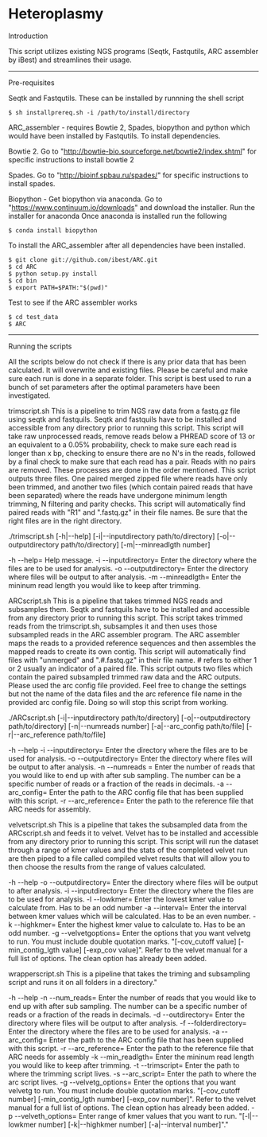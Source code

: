 # Heteroplasmy

Introduction

This script utilizes existing NGS programs (Seqtk, Fastqutils, ARC assembler by iBest) and streamlines their usage.

--------------------

Pre-requisites

Seqtk and Fastqutils. These can be installed by runnning the shell script 

	$ sh installprereq.sh -i /path/to/install/directory


ARC_assembler - requires Bowtie 2, Spades, biopython and python which would have been installed by Fastqutils.
To install dependencies.

Bowtie 2.
Go to "http://bowtie-bio.sourceforge.net/bowtie2/index.shtml" for specific instructions to install bowtie 2

Spades.
Go to "http://bioinf.spbau.ru/spades/" for specific instructions to install spades.

Biopython - Get biopython via anaconda.
Go to "https://www.continuum.io/downloads" and download the installer.
Run the installer for anaconda
Once anaconda is installed run the following

	$ conda install biopython


To install the ARC_assembler after all dependencies have been installed.

	$ git clone git://github.com/ibest/ARC.git
	$ cd ARC
	$ python setup.py install
	$ cd bin
	$ export PATH=$PATH:"$(pwd)"
	
	
Test to see if the ARC assembler works

	$ cd test_data
	$ ARC


--------------------

Running the scripts


All the scripts below do not check if there is any prior data that has been calculated. It will overwrite and existing files. Please be careful and make sure each run is done in a separate folder. This script is best used to run a bunch of set parameters after the optimal parameters have been investigated.


trimscript.sh
This is a pipeline to trim NGS raw data from a fastq.gz file using seqtk and fastquils. Seqtk and fastquils have to be installed and accessible from any directory prior to running this script. This script will take raw unprocessed reads, remove reads below a PHREAD score of 13 or an equivalent to a 0.05% probability, check to make sure each read is longer than x bp, checking to ensure there are no N's in the reads, followed by a final check to make sure that each read has a pair. Reads with no pairs are removed. These processes are done in the order mentioned. This script outputs three files. One paired merged zipped file where reads have only been trimmed, and another two files (which contain paired reads that have been separated) where the reads have undergone minimum length trimming, N filtering and parity checks. This script will automatically find paired reads with "R1" and ".fastq.gz" in their file names. Be sure that the right files are in the right directory.

./trimscript.sh [-h|--help] [-i|--inputdirectory path/to/directory] [-o|--outputdirectory path/to/directory] [-m|--minreadlgth number]

-h --help= Help message.
-i --inputdirectory= Enter the directory where the files are to be used for analysis.
-o --outputdirectory= Enter the directory where files will be output to after analysis.
-m --minreadlgth= Enter the mininum read length you would like to keep after trimming.


ARCscript.sh
This is a pipeline that takes trimmed NGS reads and subsamples them. Seqtk and fastquils have to be installed and accessible from any directory prior to running this script. This script takes trimmed reads from the trimscript.sh, subsamples it and then uses those subsampled reads in the ARC assembler program. The ARC assembler maps the reads to a provided reference sequences and then assembles the mapped reads to create its own contig. This script will automatically find files with "unmerged" and ".#.fastq.gz" in their file name. # refers to either 1 or 2 usually an indicator of a paired file. This script outputs two files which contain the paired subsampled trimmed raw data and the ARC outputs. Please used the arc config file provided. Feel free to change the settings but not the name of the data files and the arc reference file name in the provided arc config file. Doing so will stop this script from working.

./ARCscript.sh [-i|--inputdirectory path/to/directory] [-o|--outputdirectory path/to/directory] [-n|--numreads number] [-a|--arc_config path/to/file] [-r|--arc_reference path/to/file]

-h --help
-i --inputdirectory= Enter the directory where the files are to be used for analysis.
-o --outputdirectory= Enter the directory where files will be output to after analysis.
-n --numreads = Enter the number of reads that you would like to end up with after sub sampling. The number can be a specific number of reads or a fraction of the reads in decimals.
-a --arc_config= Enter the path to the ARC config file that has been supplied with this script.
-r --arc_reference= Enter the path to the reference file that ARC needs for assembly.



velvetscript.sh
This is a pipeline that takes the subsampled data from the ARCscript.sh and feeds it to velvet. Velvet has to be installed and accessible from any directory prior to running this script. This script will run the dataset through a range of kmer values and the stats of the completed velvet run are then piped to a file called compiled velvet results that will allow you to then choose the results from the range of values calculated. 

-h --help
-o --outputdirectory= Enter the directory where files will be output to after analysis.
-i --inputdirectory= Enter the directory where the files are to be used for analysis.
-l --lowkmer= Enter the lowest kmer value to calculate from. Has to be an odd number
-a --interval= Enter the interval between kmer values which will be calculated. Has to be an even number.
-k --highkmer= Enter the highest kmer value to calculate to. Has to be an odd number.
-g --velvetgoptions= Enter the options that you want velvetg to run. You must include double quotation marks. "[-cov_cutoff value] [-min_contig_lgth value] [-exp_cov value]". Refer to the velvet manual for a full list of options. The clean option has already been added.



wrapperscript.sh
This is a pipeline that takes the triming and subsampling script and runs it on all folders in a directory."

-h --help
-n --num_reads= Enter the number of reads that you would like to end up with after sub sampling. The number can be a specific number of reads or a fraction of the reads in decimals.
-d --outdirectory= Enter the directory where files will be output to after analysis.
-f --folderdirectory= Enter the directory where the files are to be used for analysis.
-a --arc_config= Enter the path to the ARC config file that has been supplied with this script.
-r --arc_reference= Enter the path to the reference file that ARC needs for assembly
-k --min_readlgth= Enter the mininum read length you would like to keep after trimming.
-t --trimscript= Enter the path to where the trimming script lives.
-s --arc_script= Enter the path to where the arc script lives.
-g --velvetg_options= Enter the options that you want velvetg to run. You must include double quotation marks. "[-cov_cutoff number] [-min_contig_lgth number] [-exp_cov number]". Refer to the velvet manual for a full list of options. The clean option has already been added.
-p --velveth_options= Enter range of kmer values that you want to run. "[-l|--lowkmer number] [-k|--highkmer number] [-a|--interval number]"."